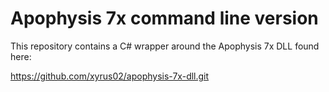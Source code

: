 # Apophysis 7x command line version
This repository contains a C# wrapper around the Apophysis 7x DLL found here: 

https://github.com/xyrus02/apophysis-7x-dll.git

